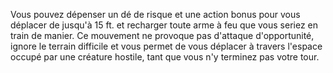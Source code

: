 Vous pouvez dépenser un dé de risque et une action bonus pour vous déplacer de jusqu'à 15 ft. et recharger toute arme à feu que vous seriez en train de manier. Ce mouvement ne provoque pas d'attaque d'opportunité, ignore le terrain difficile et vous permet de vous déplacer à travers l'espace occupé par une créature hostile, tant que vous n'y terminez pas votre tour.
